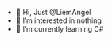 - 👋 Hi, Just @LiemAngel
- 👀 I’m interested in nothing
- 🌱 I’m currently learning C#


<!---
LiemAngel/LiemAngel is a ✨ special ✨ repository because its `README.md` (this file) appears on your GitHub profile.
You can click the Preview link to take a look at your changes.
--->
